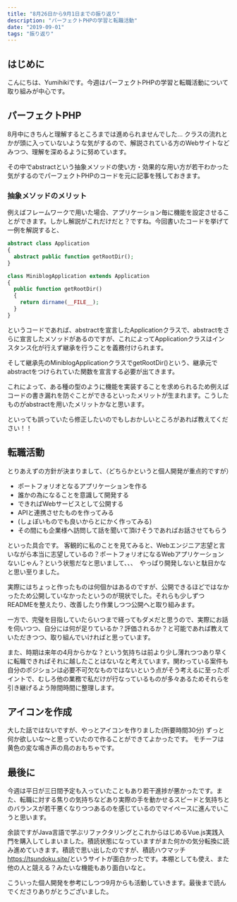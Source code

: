 ```yaml
---
title: "8月26日から9月1日までの振り返り"
description: "パーフェクトPHPの学習と転職活動"
date: "2019-09-01"
tags: "振り返り"
---
```


## はじめに

こんにちは、Yumihikiです。今週はパーフェクトPHPの学習と転職活動について取り組みが中心です。

## パーフェクトPHP

8月中にきちんと理解するところまでは進められませんでした… クラスの流れとかが頭に入っていないような気がするので、解説されている方のWebサイトなどみつつ、理解を深めるように努めています。

その中でabstractという抽象メソッドの使い方・効果的な用い方が若干わかった気がするのでパーフェクトPHPのコードを元に記事を残しておきます。

### 抽象メソッドのメリット

例えばフレームワークで用いた場合、アプリケーション毎に機能を設定させることができます。しかし解説がこれだけだと？ですね。今回書いたコードを挙げて一例を解説すると、

```PHP
abstract class Application
{
  abstract public function getRootDir();
}

class MiniblogApplication extends Application
{
  public function getRootDir()
  {
    return dirname(__FILE__);
  }
}
```

というコードであれば、abstractを宣言したApplicationクラスで、abstractをさらに宣言したメソッドがあるのですが、これによってApplicationクラスはインスタンス化が行えず継承を行うことを義務付けられます。

そして継承先のMiniblogApplicationクラスでgetRootDir()という、継承元でabstractをつけられていた関数を宣言する必要が出てきます。

これによって、ある種の型のように機能を実装することを求められるため例えばコードの書き漏れを防ぐことができるといったメリットが生まれます。こうしたものがabstractを用いたメリットかなと思います。

といっても誤っていたら修正したいのでもしおかしいところがあれば教えてください！！

## 転職活動

とりあえずの方針が決まりまして、（どちらかというと個人開発が重点的ですが）

- ポートフォリオとなるアプリケーションを作る
- 誰かの為になることを意識して開発する
- できればWebサービスとして公開する
- APIと連携させたものを作ってみる
- (しょぼいものでも良いからとにかく作ってみる)
- その間にも企業様へ訪問して話を聞いて頂けそうであればお話させてもらう

といった具合です。
客観的に私のことを見てみると、Webエンジニア志望と言いながら本当に志望しているの？ポートフォリオになるWebアプリケーションないじゃん？という状態だなと思いまして、、、　やっぱり開発しないと駄目かなと思い至りました。

実際にはちょっと作ったものは何個かはあるのですが、公開できるほどではなかったため公開していなかったというのが現状でした。それらも少しずつREADMEを整えたり、改善したり作業しつつ公開へと取り組みます。

一方で、完璧を目指していたらいつまで経ってもダメだと思うので、実際にお話を伺いつつ、自分には何が足りているか？評価されるか？と可能であれば教えていただきつつ、取り組んでいければと思っています。

また、時期は来年の4月からかな？という気持ちは前より少し薄れつつあり早くに転職できればそれに越したことはないなと考えています。関わっている案件も自分のポジションは必要不可欠なものではないという点がそう考えるに至ったポイントで、むしろ他の業務で私だけが行なっているものが多々あるためそれらを引き継げるよう隙間時間に整理します。

## アイコンを作成

大した話ではないですが、やっとアイコンを作りました(所要時間30分) ずっと何か欲しいな〜と思っていたので作ることができてよかったです。
モチーフは黄色の変な鳴き声の鳥のおもちゃです。

## 最後に

今週は平日が三日間予定も入っていたこともあり若干進捗が悪かったです。また、転職に対する焦りの気持ちなどあり実際の手を動かせるスピードと気持ちとのバランスが若干悪くなりつつあるのを感じているのでマイペースに進んでいこうと思います。

余談ですがJava言語で学ぶリファクタリングとこれからはじめるVue.js実践入門を購入してしまいました。積読状態になっていますがまた何かの気分転換に読み進めていきます。積読で思い出したのですが、積読ハウマッチ<https://tsundoku.site/>というサイトが面白かったです。本棚としても使え、また他の人と競える？みたいな機能もあり面白いなと。

こういった個人開発を参考にしつつ9月からも活動していきます。最後まで読んでくださりありがとうございました。
